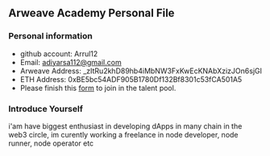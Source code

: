 ## Arweave Academy Personal File

### Personal information

- github account: Arrul12
- Email: adiyarsa112@gmail.com
- Arweave Address: _zItRu2khD89hb4iMbNW3FxKwEcKNAbXzizJOn6sjGI
- ETH Address: 0xBE5bc54ADF905B1780Df132Bf8301c53fCA501A5 
- Please finish this [form](https://docs.google.com/forms/d/e/1FAIpQLSfWA5fIIcBgmRppm3jNz5vmf9Mai_QMVil-2pO4r7YKn_Zhtw/viewform?usp=sf_link) to join in the talent pool.

### Introduce Yourself
 i'am have biggest enthusiast in developing dApps in many chain in the web3 circle, im curently working a freelance in node developer, node runner, node operator etc
